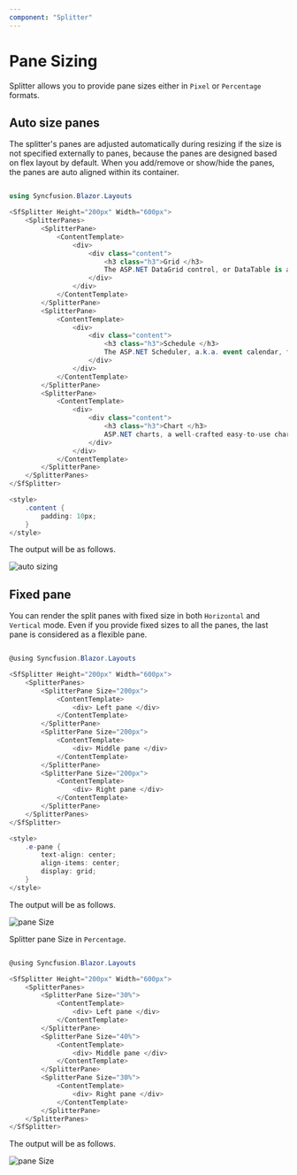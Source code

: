 ```yaml
---
component: "Splitter"
---
```


# Pane Sizing

Splitter allows you to provide pane sizes either in `Pixel` or `Percentage` formats.

## Auto size panes

The splitter's panes are adjusted automatically during resizing if the size is not specified externally to panes, because the panes are designed based on flex layout by default. When you add/remove or show/hide the panes, the panes are auto aligned within its container.

```csharp

using Syncfusion.Blazor.Layouts

<SfSplitter Height="200px" Width="600px">
    <SplitterPanes>
        <SplitterPane>
            <ContentTemplate>
                <div>
                    <div class="content">
                        <h3 class="h3">Grid </h3>
                        The ASP.NET DataGrid control, or DataTable is a feature-rich control used to display data in a tabular format.
                    </div>
                </div>
            </ContentTemplate>
        </SplitterPane>
        <SplitterPane>
            <ContentTemplate>
                <div>
                    <div class="content">
                        <h3 class="h3">Schedule </h3>
                        The ASP.NET Scheduler, a.k.a. event calendar, facilitates almost all calendar features, thus allowing users to manage their time efficiently
                    </div>
                </div>
            </ContentTemplate>
        </SplitterPane>
        <SplitterPane>
            <ContentTemplate>
                <div>
                    <div class="content">
                        <h3 class="h3">Chart </h3>
                        ASP.NET charts, a well-crafted easy-to-use charting package, is used to add beautiful charts in web and mobile applications
                    </div>
                </div>
            </ContentTemplate>
        </SplitterPane>
    </SplitterPanes>
</SfSplitter>

<style>
    .content {
        padding: 10px;
    }
</style>

```

The output will be as follows.

![auto sizing](./images/auto-sizing-panes.png)

## Fixed pane

You can render the split panes with fixed size in both `Horizontal` and `Vertical` mode. Even if you provide fixed sizes to all the panes, the last pane is considered as a flexible pane.

```csharp

@using Syncfusion.Blazor.Layouts

<SfSplitter Height="200px" Width="600px">
    <SplitterPanes>
        <SplitterPane Size="200px">
            <ContentTemplate>
                <div> Left pane </div>
            </ContentTemplate>
        </SplitterPane>
        <SplitterPane Size="200px">
            <ContentTemplate>
                <div> Middle pane </div>
            </ContentTemplate>
        </SplitterPane>
        <SplitterPane Size="200px">
            <ContentTemplate>
                <div> Right pane </div>
            </ContentTemplate>
        </SplitterPane>
    </SplitterPanes>
</SfSplitter>

<style>
    .e-pane {
        text-align: center;
        align-items: center;
        display: grid;
    }
</style>

```

The output will be as follows.

![pane Size](./images/fixed-pane-pixel.png)

Splitter pane Size in `Percentage`.

```csharp

@using Syncfusion.Blazor.Layouts

<SfSplitter Height="200px" Width="600px">
    <SplitterPanes>
        <SplitterPane Size="30%">
            <ContentTemplate>
                <div> Left pane </div>
            </ContentTemplate>
        </SplitterPane>
        <SplitterPane Size="40%">
            <ContentTemplate>
                <div> Middle pane </div>
            </ContentTemplate>
        </SplitterPane>
        <SplitterPane Size="30%">
            <ContentTemplate>
                <div> Right pane </div>
            </ContentTemplate>
        </SplitterPane>
    </SplitterPanes>
</SfSplitter>

```

The output will be as follows.

![pane Size](./images/fixed-pane-percentage.png)
